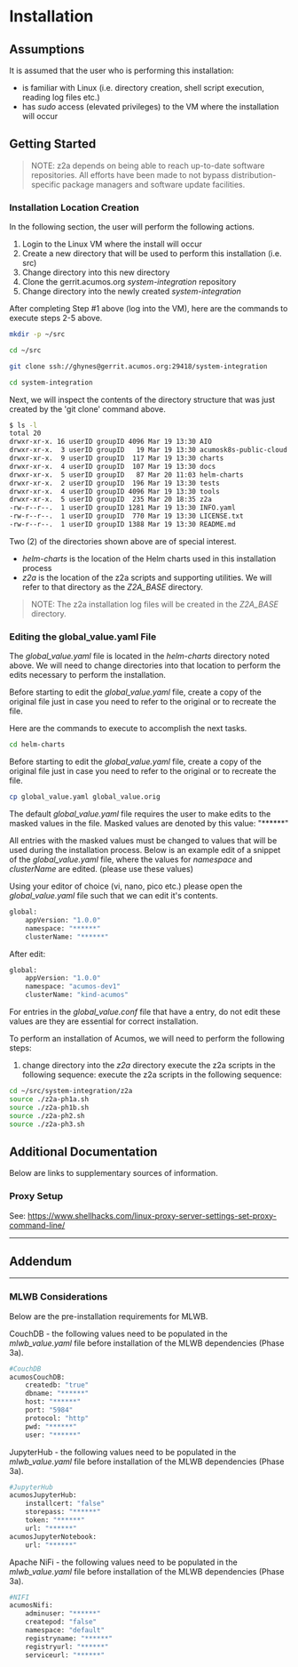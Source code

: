 # Installation

## Assumptions

It is assumed that the user who is performing this installation:

- is familiar with Linux (i.e. directory creation, shell script execution, reading log files etc.)
- has _sudo_ access (elevated privileges) to the VM where the installation will occur

## Getting Started

> NOTE: z2a depends on being able to reach up-to-date software repositories.  All efforts have been made to not bypass distribution-specific package managers and software update facilities.

### Installation Location Creation

In the following section, the user will perform the following actions.

1. Login to the Linux VM where the install will occur
2. Create a new directory that will be used to perform this installation (i.e. src)
3. Change directory into this new directory
4. Clone the gerrit.acumos.org _system-integration_ repository
5. Change directory into the newly created _system-integration_

After completing Step #1 above (log into the VM), here are the commands to execute steps 2-5 above.

```bash
mkdir -p ~/src

cd ~/src

git clone ssh://ghynes@gerrit.acumos.org:29418/system-integration

cd system-integration
```

Next, we will inspect the contents of the directory structure that was just created by the 'git clone' command above.

```bash
$ ls -l
total 20
drwxr-xr-x. 16 userID groupID 4096 Mar 19 13:30 AIO
drwxr-xr-x.  3 userID groupID   19 Mar 19 13:30 acumosk8s-public-cloud
drwxr-xr-x.  9 userID groupID  117 Mar 19 13:30 charts
drwxr-xr-x.  4 userID groupID  107 Mar 19 13:30 docs
drwxr-xr-x.  5 userID groupID   87 Mar 20 11:03 helm-charts
drwxr-xr-x.  2 userID groupID  196 Mar 19 13:30 tests
drwxr-xr-x.  4 userID groupID 4096 Mar 19 13:30 tools
drwxr-xr-x.  5 userID groupID  235 Mar 20 18:35 z2a
-rw-r--r--.  1 userID groupID 1281 Mar 19 13:30 INFO.yaml
-rw-r--r--.  1 userID groupID  770 Mar 19 13:30 LICENSE.txt
-rw-r--r--.  1 userID groupID 1388 Mar 19 13:30 README.md
```

Two (2) of the directories shown above are of special interest.

- _helm-charts_ is the location of the Helm charts used in this installation process
- _z2a_ is the location of the z2a scripts and supporting utilities.  We will refer to that directory as the _Z2A_BASE_ directory.

> NOTE: The z2a installation log files will be created in the _Z2A_BASE_ directory.

### Editing the global_value.yaml File

The _global_value.yaml_ file is located in the _helm-charts_ directory noted above.  We will need to change directories into that location to perform the edits necessary to perform the installation.

Before starting to edit the _global_value.yaml_ file, create a copy of the original file just in case you need to refer to the original or to recreate the file.

Here are the commands to execute to accomplish the next tasks.

```bash
cd helm-charts
```

Before starting to edit the _global_value.yaml_ file, create a copy of the original file just in case you need to refer to the original or to recreate the file.

```bash
cp global_value.yaml global_value.orig
```

The default _global_value.yaml_ file requires the user to make edits to the masked values in the file.  Masked values are denoted by this value: "******"

All entries with the masked values must be changed to values that will be used during the installation process. Below is an example edit of a snippet of the _global_value.yaml_ file, where the values for *namespace* and *clusterName* are edited. (please use these values)

Using your editor of choice (vi, nano, pico etc.) please open the _global_value.yaml_ file such that we can edit it's contents.

```sh
global:
    appVersion: "1.0.0"
    namespace: "******"
    clusterName: "******"
```

After edit:

```sh
global:
    appVersion: "1.0.0"
    namespace: "acumos-dev1"
    clusterName: "kind-acumos"
```

For entries in the _global_value.conf_ file that have a entry, do not edit these values are they are essential for correct installation.

To perform an installation of Acumos, we will need to perform the following steps:

1. change directory into the _z2a_ directory
execute the z2a scripts in the following sequence:
execute the z2a scripts in the following sequence:

```bash
cd ~/src/system-integration/z2a
source ./z2a-ph1a.sh
source ./z2a-ph1b.sh
source ./z2a-ph2.sh
source ./z2a-ph3.sh
```

## Additional Documentation

Below are links to supplementary sources of information.

### Proxy Setup

See: <https://www.shellhacks.com/linux-proxy-server-settings-set-proxy-command-line/>

-----

## Addendum

-----

### MLWB Considerations

Below are the pre-installation requirements for MLWB.

CouchDB - the following values need to be populated in the *mlwb_value.yaml* file before installation of the MLWB dependencies (Phase 3a).

```bash
#CouchDB
acumosCouchDB:
    createdb: "true"
    dbname: "******"
    host: "******"
    port: "5984"
    protocol: "http"
    pwd: "******"
    user: "******"
```

JupyterHub - the following values need to be populated in the *mlwb_value.yaml* file before installation of the MLWB dependencies (Phase 3a).

```bash
#JupyterHub
acumosJupyterHub:
    installcert: "false"
    storepass: "******"
    token: "******"
    url: "******"
acumosJupyterNotebook:
    url: "******"
```

Apache NiFi - the following values need to be populated in the *mlwb_value.yaml* file before installation of the MLWB dependencies (Phase 3a).

```bash
#NIFI
acumosNifi:
    adminuser: "******"
    createpod: "false"
    namespace: "default"
    registryname: "******"
    registryurl: "******"
    serviceurl: "******"
```
